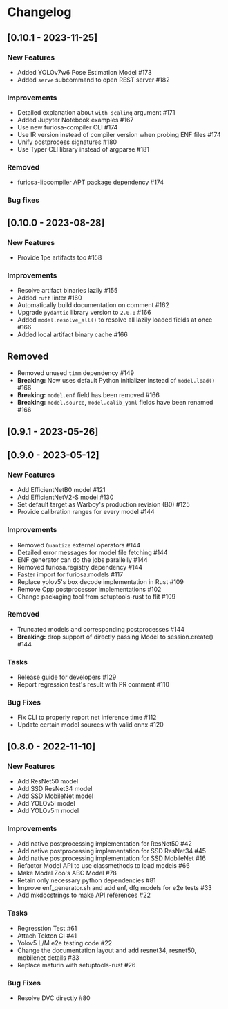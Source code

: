 # Changelog

## [0.10.1 - 2023-11-25]

### New Features
- Added YOLOv7w6 Pose Estimation Model #173
- Added `serve` subcommand to open REST server #182

### Improvements
- Detailed explanation about `with_scaling` argument #171
- Added Jupyter Notebook examples #167
- Use new furiosa-compiler CLI #174
- Use IR version instead of compiler version when probing ENF files #174
- Unify postprocess signatures #180
- Use Typer CLI library instead of argparse #181

### Removed
- furiosa-libcompiler APT package dependency #174

### Bug fixes

## [0.10.0 - 2023-08-28]

### New Features
- Provide 1pe artifacts too #158

### Improvements
- Resolve artifact binaries lazily #155
- Added `ruff` linter #160
- Automatically build documentation on comment #162
- Upgrade `pydantic` library version to `2.0.0` #166
- Added `model.resolve_all()` to resolve all lazily loaded fields at once #166
- Added local artifact binary cache #166

## Removed
- Removed unused `timm` dependency #149
- **Breaking:** Now uses default Python initializer instead of `model.load()` #166
- **Breaking:** `model.enf` field has been removed #166
- **Breaking:** `model.source`, `model.calib_yaml` fields have been renamed #166

## [0.9.1 - 2023-05-26]

## [0.9.0 - 2023-05-12]

### New Features
- Add EfficientNetB0 model #121
- Add EfficientNetV2-S model #130
- Set default target as Warboy's production revision (B0) #125
- Provide calibration ranges for every model #144

### Improvements
- Removed `Quantize` external operators #144
- Detailed error messages for model file fetching #144
- ENF generator can do the jobs parallelly #144
- Removed furiosa.registry dependency #144
- Faster import for furiosa.models #117
- Replace yolov5's box decode implementation in Rust #109
- Remove Cpp postprocessor implementations #102
- Change packaging tool from setuptools-rust to flit #109

### Removed
- Truncated models and corresponding postprocesses #144
- **Breaking:** drop support of directly passing Model to session.create() #144

### Tasks
- Release guide for developers #129
- Report regression test's result with PR comment #110

### Bug Fixes
- Fix CLI to properly report net inference time #112
- Update certain model sources with valid onnx #120

## [0.8.0 - 2022-11-10]

### New Features
- Add ResNet50 model
- Add SSD ResNet34 model
- Add SSD MobileNet model
- Add YOLOv5l model
- Add YOLOv5m model

### Improvements
- Add native postprocessing implementation for ResNet50 #42
- Add native postprocessing implementation for SSD ResNet34 #45
- Add native postprocessing implementation for SSD MobileNet #16
- Refactor Model API to use classmethods to load models #66
- Make Model Zoo's ABC Model #78
- Retain only necessary python dependencies #81
- Improve enf_generator.sh and add enf, dfg models for e2e tests #33
- Add mkdocstrings to make API references #22

### Tasks
- Regresstion Test #61
- Attach Tekton CI #41
- Yolov5 L/M e2e testing code #22
- Change the documentation layout and add resnet34, resnet50, mobilenet details #33
- Replace maturin with setuptools-rust #26

### Bug Fixes
- Resolve DVC directly #80
